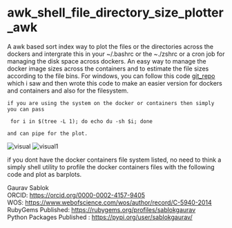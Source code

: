 # awk_shell_file_directory_size_plotter_awk
A awk based sort index way to plot the files or the directories across the dockers and intergrate this in your ~/.bashrc or the ~./zshrc or a cron job for managing the disk space across dockers. An easy way to manage the docker image sizes across the containers and to estimate the file sizes according to the file bins. For windows, you can follow this code [git_repo](https://github.com/chrisant996/elucidisk) which i saw and then wrote this code to make an easier version for dockers and containers and also for the filesystem. 

```
if you are using the system on the docker or containers then simply you can pass

 for i in $(tree -L 1); do echo du -sh $i; done

and can pipe for the plot. 

```

![visual](https://github.com/sablokgaurav/awk_shell_file_directory_size_plotter_awk/blob/main/code_awk.png)
![visual1](https://github.com/sablokgaurav/awk_shell_file_directory_size_plotter_awk/blob/main/awk_profile.png)

if you dont have the docker containers file system listed, no need to think a simply shell utility to profile the docker containers files with the following code and plot as barplots.

Gaurav Sablok \
ORCID: https://orcid.org/0000-0002-4157-9405 \
WOS: https://www.webofscience.com/wos/author/record/C-5940-2014 \
RubyGems Published: https://rubygems.org/profiles/sablokgaurav \
Python Packages Published : https://pypi.org/user/sablokgaurav/
